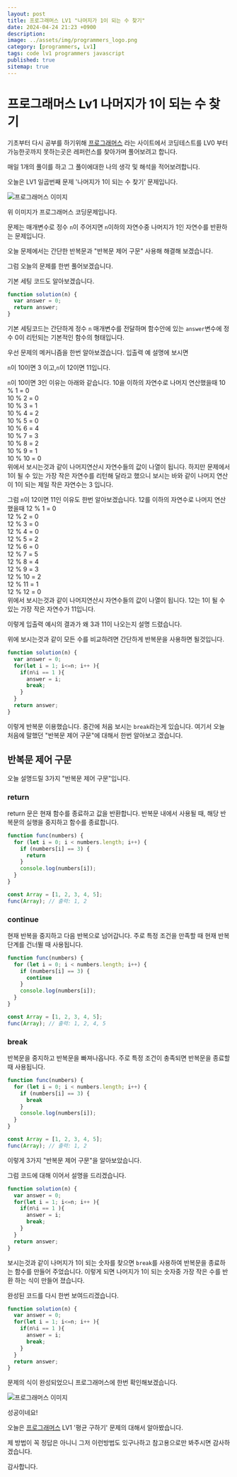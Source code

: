 ```yaml
---
layout: post
title: 프로그래머스 LV1 "나머지가 1이 되는 수 찾기"
date: 2024-04-24 21:23 +0900
description: 
image: ../assets/img/programmers_logo.png
category: [programmers, Lv1]
tags: code lv1 programmers javascript
published: true
sitemap: true
---
```


# 프로그래머스 Lv1 나머지가 1이 되는 수 찾기

  기초부터 다시 공부를 하기위해 [프로그래머스](https://programmers.co.kr/) 라는 사이트에서
  코딩테스트를 LV0 부터 가능한곳까지 못하는곳은 레퍼런스를 찾아가며 풀어보려고 합니다.
  
  매일 1개의 풀이를 하고 그 풀이에대한 나의 생각 및 해석을 적어보려합니다.

  오늘은 LV1 일곱번째 문제 '나머지가 1이 되는 수 찾기' 문제입니다.

  ![프로그래머스 이미지](../../assets/img/나머지가1이되는수찾기_01.png)

  위 이미지가 프로그래머스 코딩문제입니다.
  
  문제는 매개변수로 정수 `n`이 주어지면 `n`이하의 자연수중 나머지가 1인 자연수를 반환하는 문제입니다.

  오늘 문제에서는 간단한 반복문과 "반복문 제어 구문" 사용해 해결해 보겠습니다.

  그럼 오늘의 문제를 한번 풀어보겠습니다.

  기본 세팅 코드도 알아보겠습니다.
  
```javascript
function solution(n) {
  var answer = 0;
  return answer;
}
```

기본 세팅코드는 간단하게 정수 `n` 매개변수를 전달하며 함수안에 있는 `answer`변수에 정수 0이 리턴되는 기본적인 함수의 형태입니다.

우선 문제의 메커니즘을 한번 알아보겠습니다. 입출력 예 설명에 보시면

`n`이 10이면 3 이고,`n`이 12이면 11입니다.

`n`이 10이면 3인 이유는 아래와 같습니다.
10을 이하의 자연수로 나머지 연산했을때
10 % 1 = 0   
10 % 2 = 0   
10 % 3 = 1   
10 % 4 = 2   
10 % 5 = 0   
10 % 6 = 4   
10 % 7 = 3   
10 % 8 = 2   
10 % 9 = 1   
10 % 10 = 0   
위에서 보시는것과 같이 나머지연산시 자연수들의 값이 나열이 됩니다. 하지만 문제에서 1이 될 수 있는 가장 작은 자연수를 리턴해 달라고 했으니 보시는 바와 같이 나머지 연산이 1이 되는 제일 작은 자연수는 3 입니다.

그럼 `n`이 12이면 11인 이유도 한번 알아보겠습니다.
12를 이하의 자연수로 나머지 연산했을때
12 % 1 = 0   
12 % 2 = 0   
12 % 3 = 0   
12 % 4 = 0   
12 % 5 = 2   
12 % 6 = 0   
12 % 7 = 5   
12 % 8 = 4   
12 % 9 = 3   
12 % 10 = 2   
12 % 11 = 1   
12 % 12 = 0   
위에서 보시는것과 같이 나머지연산시 자연수들의 값이 나열이 됩니다. 12는 1이 될 수 있는 가장 작은 자연수가 11입니다.

이렇게 입출력 예시의 결과가 왜 3과 11이 나오는지 설명 드렸습니다.

위에 보시는것과 같이 모든 수를 비교하려면 간단하게 반복문을 사용하면 될것입니다.

```javascript
function solution(n) {
  var answer = 0;
  for(let i = 1; i<=n; i++ ){
    if(n%i == 1 ){
      answer = i;
      break;
    }
  }
  return answer;
}
```
이렇게 반복문 이용했습니다. 중간에 처음 보시는 `break`라는게 있습니다. 여기서 오늘 처음에 말했던 "반복문 제어 구문"에 대해서 한번 알아보고 겠습니다.

## 반복문 제어 구문

오늘 설명드릴 3가지 "반복문 제어 구문"입니다. 

### return
return 문은 현재 함수를 종료하고 값을 반환합니다. 반복문 내에서 사용될 때, 해당 반복문의 실행을 중지하고 함수를 종료합니다.

```javascript
function func(numbers) {
  for (let i = 0; i < numbers.length; i++) {
    if (numbers[i] == 3) {
      return
    }
    console.log(numbers[i]);
  }
}

const Array = [1, 2, 3, 4, 5];
func(Array); // 출력: 1, 2
```

### continue
현재 반복을 중지하고 다음 반복으로 넘어갑니다. 주로 특정 조건을 만족할 때 현재 반복 단계를 건너뛸 때 사용됩니다.

```javascript
function func(numbers) {
  for (let i = 0; i < numbers.length; i++) {
    if (numbers[i] == 3) {
      continue
    }
    console.log(numbers[i]);
  }
}

const Array = [1, 2, 3, 4, 5];
func(Array); // 출력: 1, 2, 4, 5
```

### break
반복문을 중지하고 반복문을 빠져나옵니다. 주로 특정 조건이 충족되면 반복문을 종료할 때 사용됩니다.

```javascript
function func(numbers) {
  for (let i = 0; i < numbers.length; i++) {
    if (numbers[i] == 3) {
      break
    }
    console.log(numbers[i]);
  }
}

const Array = [1, 2, 3, 4, 5];
func(Array); // 출력: 1, 2
```

이렇게 3가지 "반복문 제어 구문"을 알아보았습니다.

그럼 코드에 대해 이어서 설명을 드리겠습니다.

```javascript
function solution(n) {
  var answer = 0;
  for(let i = 1; i<=n; i++ ){
    if(n%i == 1 ){
      answer = i;
      break;
    }
  }
  return answer;
}
```
보시는것과 같이 나머지가 1이 되는 숫자를 찾으면 `break`를 사용하여 반복문을 종료하는 함수를 만들어 주었습니다. 이렇게 되면 나머지가 1이 되는 숫자중 가장 작은 수를 반환 하는 식이 만들어 졌습니다.

완성된 코드를 다시 한번 보여드리겠습니다.

```javascript
function solution(n) {
  var answer = 0;
  for(let i = 1; i<=n; i++ ){
    if(n%i == 1 ){
      answer = i;
      break;
    }
  }
  return answer;
}
```

문제의 식이 완성되었으니 프로그래머스에 한번 확인해보겠습니다.

![프로그래머스 이미지](../../assets/img/나머지가1이되는수찾기_02.png)

성공이네요!

오늘은 [프로그래머스](https://programmers.co.kr/) LV1 '평균 구하기' 문제의 대해서 알아봤습니다.

제 방법이 꼭 정답은 아니니 그저 이런방법도 있구나하고 참고용으로만 봐주시면 감사하겠습니다.

감사합니다.